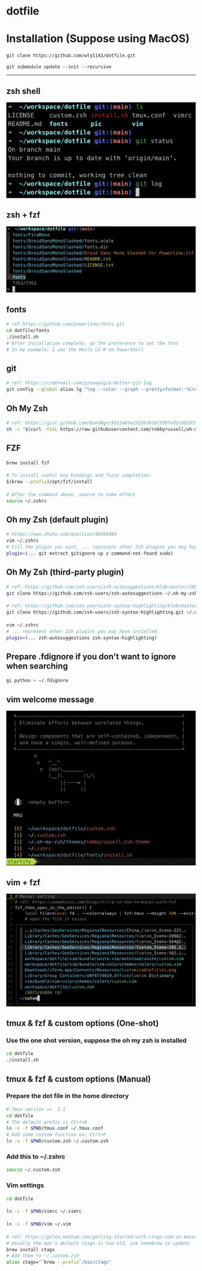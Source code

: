 # **dotfile**

# Installation (Suppose using MacOS)
```
git clone https://github.com/wty1143/dotfile.git
```
```
git submodule update --init --recursive
```
---
## zsh shell
![image info](./pic/zsh.png)
## zsh + fzf
![image info](./pic/zsh_fzf.png)
## fonts
``` zsh
# ref https://github.com/powerline/fonts.git
cd dotfile/fonts
./install.sh
# After installation complete, go the preference to set the font
# In my example, I use the Meslo LG M on PowerShell
```

## git
```zsh
# ref: https://coderwall.com/p/euwpig/a-better-git-log
git config --global alias.lg "log --color --graph --pretty=format:'%Cred%h%Creset -%C(yellow)%d%Creset %s %Cgreen(%cr) %C(bold blue)<%an>%Creset' --abbrev-commit"
```

## Oh My Zsh
```zsh
# ref: https://gist.github.com/DukeNgn/9312a65e1535b3b1bffd9fed2c892079
sh -c "$(curl -fsSL https://raw.githubusercontent.com/robbyrussell/oh-my-zsh/master/tools/install.sh)"
```

## FZF
```zsh
brew install fzf

# To install useful key bindings and fuzzy completion:
$(brew --prefix)/opt/fzf/install

# After the command above, source to take effect
source ~/.zshrc
```

## Oh my Zsh (default plugin)
```zsh
# https://www.zhihu.com/question/49284484
vim ~/.zshrc
# Fill the plugin you want, ... represent other Zsh plugins you may have installed.
plugin=(... git extract gitignore cp z command-not-found sudo)
```

## Oh My Zsh (third-party plugin)
```zsh
# ref: https://github.com/zsh-users/zsh-autosuggestions/blob/master/INSTALL.md
git clone https://github.com/zsh-users/zsh-autosuggestions ~/.oh-my-zsh/custom/plugins/zsh-autosuggestions

# ref: https://github.com/zsh-users/zsh-syntax-highlighting/blob/master/INSTALL.md
git clone https://github.com/zsh-users/zsh-syntax-highlighting.git ~/.oh-my-zsh/custom/plugins/zsh-syntax-highlighting

vim ~/.zshrc
# ... represent other Zsh plugins you may have installed.
plugin=(... zsh-autosuggestions zsh-syntax-highlighting)
```

## Prepare .fdignore if you don't want to ignore when searching
```zsh
gi python > ~/.fdignore
```

## vim welcome message
![image info](./pic/vim.png)
## vim + fzf
![image info](./pic/vim_fzf.png)

## tmux & fzf & custom options (One-shot)

### Use the one shot version, suppose the oh my zsh is installed
```zsh
cd dotfile
./install.sh
```

## tmux & fzf & custom options (Manual)

### Prepare the dot file in the home directory
```zsh
# Tmux version >=  2.1 
cd dotfile
# The default prefix is Ctrl+A
ln -s -f $PWD/tmux.conf ~/.tmux.conf
# Add some custom function ex: Ctrl+P
ln -s -f $PWD/custom.zsh ~/.custom.zsh
```
### Add this to ~/.zshrc
```zsh
source ~/.custom.zsh
```

### Vim settings
```zsh
cd dotfile

ln -s -f $PWD/vimrc ~/.vimrc

ln -s -f $PWD/vim ~/.vim

# ref: https://galea.medium.com/getting-started-with-ctags-vim-on-macos-87bcb07cf6d
# Usually the mac's default ctags is too old, use homebrew to update
brew install ctags
# Add them to ~/.custom.zsh
alias ctags="`brew --prefix`/bin/ctags"
```
